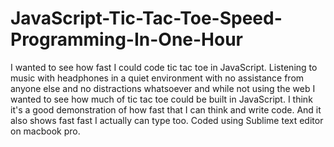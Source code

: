 # JavaScript-Tic-Tac-Toe-Speed-Programming-In-One-Hour
I wanted to see how fast I could code tic tac toe in JavaScript.
Listening to music with headphones in a quiet environment with no assistance 
from anyone else and no distractions whatsoever and while not using the web I wanted to see how much of tic tac toe
could be built in JavaScript. I think it's a good demonstration of how fast
that I can think and write code. And it also shows fast fast I actually
can type too. Coded using Sublime text editor on macbook pro.

